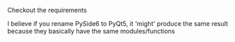 Checkout the requirements

I believe if you rename PySide6 to PyQt5, it 'might' produce the same result because they basically have the same modules/functions

